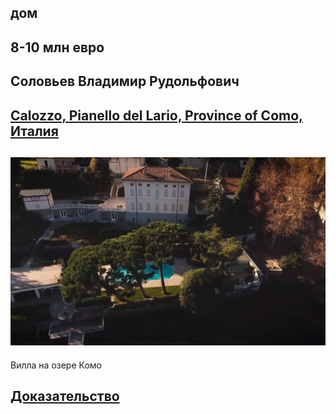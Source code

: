 ## дом

## 8-10 млн евро  

## Cоловьев Владимир Рудольфович

## [Calozzo, Pianello del Lario, Province of Como, Италия](https://goo.gl/maps/9QUsbueVCnFjHSYM7/46.093861,9.280028)

## ![](villa.jpeg)
Вилла на озере Комо
## [Доказательство](https://www.youtube.com/watch?v=9MHqpyN6iAk)
